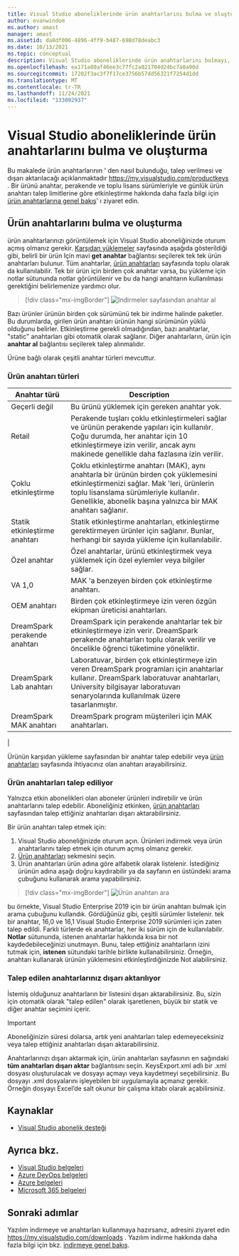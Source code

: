 ```yaml
---
title: Visual Studio aboneliklerinde ürün anahtarlarını bulma ve oluşturma | Microsoft Docs
author: evanwindom
ms.author: amast
manager: amast
ms.assetid: da8df006-4896-4ff9-b487-698d78deabc3
ms.date: 10/13/2021
ms.topic: conceptual
description: Visual Studio aboneliklerinde ürün anahtarlarını bulmayı, talep etmek ve dışa aktarmak hakkında bilgi edinin
ms.openlocfilehash: ea171a80af46ee3c77fc2a821704d24bc7a0a90d
ms.sourcegitcommit: 17202f3ac3f7f17ce3756b57dd56321f7254d1dd
ms.translationtype: MT
ms.contentlocale: tr-TR
ms.lasthandoff: 11/24/2021
ms.locfileid: "133092937"
---
```

# <a name="finding-and-claiming-product-keys-in-visual-studio-subscriptions"></a>Visual Studio aboneliklerinde ürün anahtarlarını bulma ve oluşturma
Bu makalede ürün anahtarlarının ' den nasıl bulunduğu, talep verilmesi ve dışarı aktarılacağı açıklanmaktadır https://my.visualstudio.com/productkeys .  Bir ürünü anahtar, perakende ve toplu lisans sürümleriyle ve günlük ürün anahtarı talep limitlerine göre etkinleştirme hakkında daha fazla bilgi için [ürün anahtarlarına genel bakış](product-keys.md)' ı ziyaret edin.

## <a name="locating-and-claiming-product-keys"></a>Ürün anahtarlarını bulma ve oluşturma
ürün anahtarlarınızı görüntülemek için Visual Studio aboneliğinizde oturum açmış olmanız gerekir. [Karşıdan yüklemeler](https://my.visualstudio.com/downloads) sayfasında aşağıda gösterildiği gibi, belirli bir ürün Için mavi **get anahtar** bağlantısı seçilerek tek tek ürün anahtarları bulunur.  Tüm anahtarlar, [ürün anahtarları](https://my.visualstudio.com/productkeys?wt.mc_id=o~msft~docs) sayfasında toplu olarak da kullanılabilir. Tek bir ürün için birden çok anahtar varsa, bu yükleme için notlar sütununda notlar görüntülenir ve bu da hangi anahtarın kullanılması gerektiğini belirlemenize yardımcı olur.
> [!div class="mx-imgBorder"]
> ![Indirmeler sayfasından anahtar al](_img/product-keys/download-get-key.png "Bu ürün için bir anahtar almak üzere herhangi bir indirmenin bilgi sayfasında anahtar al ' ı seçin.")

Bazı ürünler ürünün birden çok sürümünü tek bir indirme halinde paketler. Bu durumlarda, girilen ürün anahtarı ürünün hangi sürümünün yüklü olduğunu belirler.
Etkinleştirme gerekli olmadığından, bazı anahtarlar, "static" anahtarları gibi otomatik olarak sağlanır. Diğer anahtarların, ürün için **anahtar al** bağlantısı seçilerek talep alınmalıdır.

Ürüne bağlı olarak çeşitli anahtar türleri mevcuttur.

### <a name="product-key-types"></a>Ürün anahtarı türleri

|    Anahtar türü           |    Description                                                                                                                                                                                                           |
|-------------------------------|------------------------------------------------------------------------------------------------------------------------------------------------------------------------------------------------------------------------------------------------------------|
|    Geçerli değil                    |    Bu ürünü yüklemek için gereken anahtar yok.                                                       |
|    Retail                     |    Perakende tuşları çoklu etkinleştirmeleri sağlar ve ürünün perakende yapıları için kullanılır. Çoğu durumda, her anahtar için 10 etkinleştirmeye izin verilir, ancak aynı makinede genellikle daha fazlasına izin verilir.                                                       |
|    Çoklu etkinleştirme        |    Çoklu etkinleştirme anahtarı (MAK), aynı anahtarla bir ürünün birden çok yüklemesini etkinleştirmenizi sağlar. Mak 'leri, ürünlerin toplu lisanslama sürümleriyle kullanılır. Genellikle, abonelik başına yalnızca bir MAK anahtarı sağlanır.    |
|    Statik etkinleştirme anahtarı    |    Statik etkinleştirme anahtarları, etkinleştirme gerektirmeyen ürünler için sağlanır. Bunlar, herhangi bir sayıda yükleme için kullanılabilir.                                                                                                                  |
|    Özel anahtar                 |    Özel anahtarlar, ürünü etkinleştirmek veya yüklemek için özel eylemler veya bilgiler sağlar.                                                                                                                                                                |
|    VA 1,0                     |    MAK 'a benzeyen birden çok etkinleştirme anahtarı.                                                                                                                                                                                                 |
|    OEM anahtarı                    |    Birden çok etkinleştirmeye izin veren özgün ekipman üreticisi anahtarları.                                                                                                                                                                       |
|    DreamSpark perakende anahtarı    |    DreamSpark için perakende anahtarlar tek bir etkinleştirmeye izin verir. DreamSpark perakende anahtarları toplu olarak verilir ve öncelikle öğrenci tüketimine yöneliktir.                                                                                     |
|    DreamSpark Lab anahtarı         |    Laboratuvar, birden çok etkinleştirmeye izin veren DreamSpark programları için anahtarlar kullanır. DreamSpark laboratuvar anahtarları, University bilgisayar laboratuvarı senaryolarında kullanılmak üzere tasarlanmıştır.                                                                                       |
|    DreamSpark MAK anahtarı         |    DreamSpark program müşterileri için MAK anahtarları.                                                                                                                                                                                                  |
|

Ürünün karşıdan yükleme sayfasından bir anahtar talep edebilir veya [ürün anahtarları](https://my.visualstudio.com/productkeys) sayfasında ihtiyacınız olan anahtarı arayabilirsiniz.

### <a name="claiming-product-keys"></a>Ürün anahtarları talep ediliyor
Yalnızca etkin abonelikleri olan aboneler ürünleri indirebilir ve ürün anahtarlarını talep edebilir.  Aboneliğiniz etkinken, [ürün anahtarları](https://my.visualstudio.com/productkeys) sayfasından talep ettiğiniz anahtarları dışarı aktarabilirsiniz.

Bir ürün anahtarı talep etmek için:
1. Visual Studio aboneliğinizde oturum açın.  Ürünleri indirmek veya ürün anahtarlarını talep etmek için oturum açmış olmanız gerekir.
2. [Ürün anahtarları](https://my.visualstudio.com/productkeys?wt.mc_id=o~msft~docs) sekmesini seçin.
3. Ürün anahtarları ürün adına göre alfabetik olarak listelenir.  İstediğiniz ürünün adına aşağı doğru kaydırabilir ya da sayfanın en üstündeki arama çubuğunu kullanarak arama yapabilirsiniz.
> [!div class="mx-imgBorder"]
> ![Ürün anahtarı ara](_img/product-keys/search-keys.png "İstediğiniz ürüne kaydırın veya herhangi bir ürünü hızlı bir şekilde bulmak için arama kutusunu kullanın.")
   
bu örnekte, Visual Studio Enterprise 2019 için bir ürün anahtarı bulmak için arama çubuğunu kullandık.
Gördüğünüz gibi, çeşitli sürümler listelenir.  tek bir anahtar, 16,0 ve 16,1 Visual Studio Enterprise 2019 sürümleri için zaten talep edildi.  Farklı türlerde ek anahtarlar, her iki sürüm için de kullanılabilir. **Notlar** sütununda, istenen anahtarlar hakkında kısa bir not kaydedebileceğinizi unutmayın.  Bunu, talep ettiğiniz anahtarların izini tutmak için, **istenen** sütundaki tarihle birlikte kullanabilirsiniz.  Örneğin, anahtarı kullanarak ürünün yüklemesini etkinleştirdiğinizde Not alabilirsiniz.

### <a name="exporting-your-claimed-keys"></a>Talep edilen anahtarlarınız dışarı aktarılıyor
İstemiş olduğunuz anahtarların bir listesini dışarı aktarabilirsiniz.  Bu, sizin için otomatik olarak "talep edilen" olarak işaretlenen, büyük bir statik ve diğer anahtar seçimini içerir.

> [!IMPORTANT]
> Aboneliğinizin süresi dolarsa, artık yeni anahtarları talep edemeyeceksiniz veya talep ettiğiniz anahtarları dışarı aktarabilirsiniz.

Anahtarlarınızı dışarı aktarmak için, ürün anahtarları sayfasının en sağındaki **tüm anahtarları dışarı aktar** bağlantısını seçin.  KeysExport.xml adlı bir .xml dosyası oluşturulacak ve dosyayı açmayı veya kaydetmeyi seçebilirsiniz.  Bu dosyayı .xml dosyalarını işleyebilen bir uygulamayla açmanız gerekir.  Örneğin dosyayı Excel’de salt okunur bir çalışma kitabı olarak açabilirsiniz.

## <a name="resources"></a>Kaynaklar
- [Visual Studio abonelik desteği](https://aka.ms/vssubscriberhelp)

## <a name="see-also"></a>Ayrıca bkz.
- [Visual Studio belgeleri](/visualstudio/)
- [Azure DevOps belgeleri](/azure/devops/)
- [Azure belgeleri](/azure/)
- [Microsoft 365 belgeleri](/microsoft-365/)

## <a name="next-steps"></a>Sonraki adımlar
Yazılım indirmeye ve anahtarları kullanmaya hazırsanız, adresini ziyaret edin https://my.visualstudio.com/downloads .  Yazılım indirme hakkında daha fazla bilgi için bkz. [indirmeye genel bakış](download-software.md).